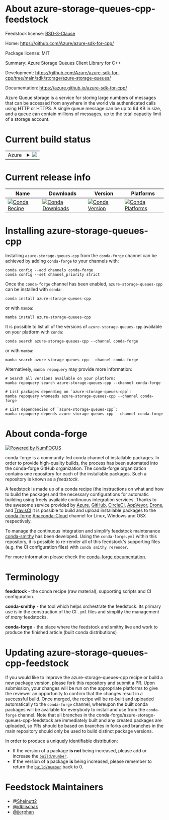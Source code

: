 About azure-storage-queues-cpp-feedstock
========================================

Feedstock license: [BSD-3-Clause](https://github.com/conda-forge/azure-storage-queues-cpp-feedstock/blob/main/LICENSE.txt)

Home: https://github.com/Azure/azure-sdk-for-cpp/

Package license: MIT

Summary: Azure Storage Queues Client Library for C++

Development: https://github.com/Azure/azure-sdk-for-cpp/tree/main/sdk/storage/azure-storage-queues/

Documentation: https://azure.github.io/azure-sdk-for-cpp/

Azure Queue storage is a service for storing large numbers of messages that can be accessed from anywhere in the world via authenticated calls using HTTP or HTTPS. A single queue message can be up to 64 KB in size, and a queue can contain millions of messages, up to the total capacity limit of a storage account.

Current build status
====================


<table>
    
  <tr>
    <td>Azure</td>
    <td>
      <details>
        <summary>
          <a href="https://dev.azure.com/conda-forge/feedstock-builds/_build/latest?definitionId=20080&branchName=main">
            <img src="https://dev.azure.com/conda-forge/feedstock-builds/_apis/build/status/azure-storage-queues-cpp-feedstock?branchName=main">
          </a>
        </summary>
        <table>
          <thead><tr><th>Variant</th><th>Status</th></tr></thead>
          <tbody><tr>
              <td>linux_64</td>
              <td>
                <a href="https://dev.azure.com/conda-forge/feedstock-builds/_build/latest?definitionId=20080&branchName=main">
                  <img src="https://dev.azure.com/conda-forge/feedstock-builds/_apis/build/status/azure-storage-queues-cpp-feedstock?branchName=main&jobName=linux&configuration=linux%20linux_64_" alt="variant">
                </a>
              </td>
            </tr><tr>
              <td>linux_aarch64</td>
              <td>
                <a href="https://dev.azure.com/conda-forge/feedstock-builds/_build/latest?definitionId=20080&branchName=main">
                  <img src="https://dev.azure.com/conda-forge/feedstock-builds/_apis/build/status/azure-storage-queues-cpp-feedstock?branchName=main&jobName=linux&configuration=linux%20linux_aarch64_" alt="variant">
                </a>
              </td>
            </tr><tr>
              <td>linux_ppc64le</td>
              <td>
                <a href="https://dev.azure.com/conda-forge/feedstock-builds/_build/latest?definitionId=20080&branchName=main">
                  <img src="https://dev.azure.com/conda-forge/feedstock-builds/_apis/build/status/azure-storage-queues-cpp-feedstock?branchName=main&jobName=linux&configuration=linux%20linux_ppc64le_" alt="variant">
                </a>
              </td>
            </tr><tr>
              <td>osx_64</td>
              <td>
                <a href="https://dev.azure.com/conda-forge/feedstock-builds/_build/latest?definitionId=20080&branchName=main">
                  <img src="https://dev.azure.com/conda-forge/feedstock-builds/_apis/build/status/azure-storage-queues-cpp-feedstock?branchName=main&jobName=osx&configuration=osx%20osx_64_" alt="variant">
                </a>
              </td>
            </tr><tr>
              <td>osx_arm64</td>
              <td>
                <a href="https://dev.azure.com/conda-forge/feedstock-builds/_build/latest?definitionId=20080&branchName=main">
                  <img src="https://dev.azure.com/conda-forge/feedstock-builds/_apis/build/status/azure-storage-queues-cpp-feedstock?branchName=main&jobName=osx&configuration=osx%20osx_arm64_" alt="variant">
                </a>
              </td>
            </tr><tr>
              <td>win_64</td>
              <td>
                <a href="https://dev.azure.com/conda-forge/feedstock-builds/_build/latest?definitionId=20080&branchName=main">
                  <img src="https://dev.azure.com/conda-forge/feedstock-builds/_apis/build/status/azure-storage-queues-cpp-feedstock?branchName=main&jobName=win&configuration=win%20win_64_" alt="variant">
                </a>
              </td>
            </tr>
          </tbody>
        </table>
      </details>
    </td>
  </tr>
</table>

Current release info
====================

| Name | Downloads | Version | Platforms |
| --- | --- | --- | --- |
| [![Conda Recipe](https://img.shields.io/badge/recipe-azure--storage--queues--cpp-green.svg)](https://anaconda.org/conda-forge/azure-storage-queues-cpp) | [![Conda Downloads](https://img.shields.io/conda/dn/conda-forge/azure-storage-queues-cpp.svg)](https://anaconda.org/conda-forge/azure-storage-queues-cpp) | [![Conda Version](https://img.shields.io/conda/vn/conda-forge/azure-storage-queues-cpp.svg)](https://anaconda.org/conda-forge/azure-storage-queues-cpp) | [![Conda Platforms](https://img.shields.io/conda/pn/conda-forge/azure-storage-queues-cpp.svg)](https://anaconda.org/conda-forge/azure-storage-queues-cpp) |

Installing azure-storage-queues-cpp
===================================

Installing `azure-storage-queues-cpp` from the `conda-forge` channel can be achieved by adding `conda-forge` to your channels with:

```
conda config --add channels conda-forge
conda config --set channel_priority strict
```

Once the `conda-forge` channel has been enabled, `azure-storage-queues-cpp` can be installed with `conda`:

```
conda install azure-storage-queues-cpp
```

or with `mamba`:

```
mamba install azure-storage-queues-cpp
```

It is possible to list all of the versions of `azure-storage-queues-cpp` available on your platform with `conda`:

```
conda search azure-storage-queues-cpp --channel conda-forge
```

or with `mamba`:

```
mamba search azure-storage-queues-cpp --channel conda-forge
```

Alternatively, `mamba repoquery` may provide more information:

```
# Search all versions available on your platform:
mamba repoquery search azure-storage-queues-cpp --channel conda-forge

# List packages depending on `azure-storage-queues-cpp`:
mamba repoquery whoneeds azure-storage-queues-cpp --channel conda-forge

# List dependencies of `azure-storage-queues-cpp`:
mamba repoquery depends azure-storage-queues-cpp --channel conda-forge
```


About conda-forge
=================

[![Powered by
NumFOCUS](https://img.shields.io/badge/powered%20by-NumFOCUS-orange.svg?style=flat&colorA=E1523D&colorB=007D8A)](https://numfocus.org)

conda-forge is a community-led conda channel of installable packages.
In order to provide high-quality builds, the process has been automated into the
conda-forge GitHub organization. The conda-forge organization contains one repository
for each of the installable packages. Such a repository is known as a *feedstock*.

A feedstock is made up of a conda recipe (the instructions on what and how to build
the package) and the necessary configurations for automatic building using freely
available continuous integration services. Thanks to the awesome service provided by
[Azure](https://azure.microsoft.com/en-us/services/devops/), [GitHub](https://github.com/),
[CircleCI](https://circleci.com/), [AppVeyor](https://www.appveyor.com/),
[Drone](https://cloud.drone.io/welcome), and [TravisCI](https://travis-ci.com/)
it is possible to build and upload installable packages to the
[conda-forge](https://anaconda.org/conda-forge) [Anaconda-Cloud](https://anaconda.org/)
channel for Linux, Windows and OSX respectively.

To manage the continuous integration and simplify feedstock maintenance
[conda-smithy](https://github.com/conda-forge/conda-smithy) has been developed.
Using the ``conda-forge.yml`` within this repository, it is possible to re-render all of
this feedstock's supporting files (e.g. the CI configuration files) with ``conda smithy rerender``.

For more information please check the [conda-forge documentation](https://conda-forge.org/docs/).

Terminology
===========

**feedstock** - the conda recipe (raw material), supporting scripts and CI configuration.

**conda-smithy** - the tool which helps orchestrate the feedstock.
                   Its primary use is in the construction of the CI ``.yml`` files
                   and simplify the management of *many* feedstocks.

**conda-forge** - the place where the feedstock and smithy live and work to
                  produce the finished article (built conda distributions)


Updating azure-storage-queues-cpp-feedstock
===========================================

If you would like to improve the azure-storage-queues-cpp recipe or build a new
package version, please fork this repository and submit a PR. Upon submission,
your changes will be run on the appropriate platforms to give the reviewer an
opportunity to confirm that the changes result in a successful build. Once
merged, the recipe will be re-built and uploaded automatically to the
`conda-forge` channel, whereupon the built conda packages will be available for
everybody to install and use from the `conda-forge` channel.
Note that all branches in the conda-forge/azure-storage-queues-cpp-feedstock are
immediately built and any created packages are uploaded, so PRs should be based
on branches in forks and branches in the main repository should only be used to
build distinct package versions.

In order to produce a uniquely identifiable distribution:
 * If the version of a package **is not** being increased, please add or increase
   the [``build/number``](https://docs.conda.io/projects/conda-build/en/latest/resources/define-metadata.html#build-number-and-string).
 * If the version of a package **is** being increased, please remember to return
   the [``build/number``](https://docs.conda.io/projects/conda-build/en/latest/resources/define-metadata.html#build-number-and-string)
   back to 0.

Feedstock Maintainers
=====================

* [@Shelnutt2](https://github.com/Shelnutt2/)
* [@jdblischak](https://github.com/jdblischak/)
* [@jjerphan](https://github.com/jjerphan/)

